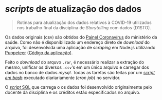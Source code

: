 # _scripts_ de atualização dos dados

> Rotinas para atualização dos dados relativos à COVID-19 utilizados nos trabalho final da disciplina de _Storytelling_ com dados (D1STO).

Os dados originais (csv) são obtidos do [Painel Coronavírus](https://covid.saude.gov.br) do ministério da saúde. Como não é disponibilizado um endereço direto de _download_ do arquivo, foi desenvolvida uma aplicação de _scraping_ em Node.js utilizando [Puppeteer](https://github.com/puppeteer/puppeteer#puppeteer) ([Código da aplicação](download-file/download.js)).

Feito o _download_ do arquvo `.rar`, é necessário realizar a extração do mesmo, unificar os diversos `.csv`'s em um único arquivo e carregar dos dados no banco de dados _mysql_. Todas as tarefas são feitas por um [_script em bash_](update_database.sh) executado diariariamente (_cron job_) no servidor.

O [_script_ SQL](importa_dados.sql) que carrega o os dados foi desenvolvido originalmente pelo docente da disciplina e os créditos estão especificados no arquivo.

